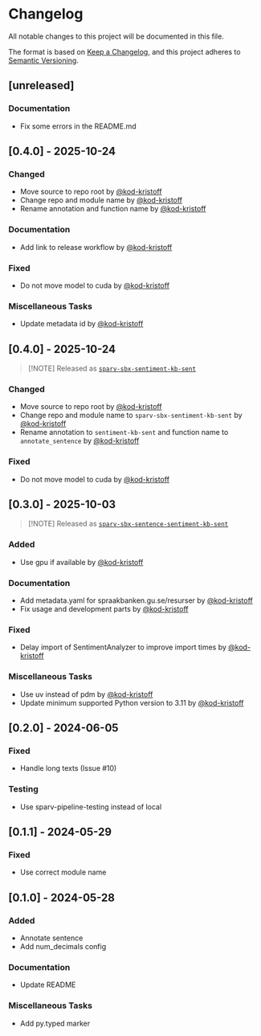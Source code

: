 # Changelog

All notable changes to this project will be documented in this file.

The format is based on [Keep a Changelog](https://keepachangelog.com/en/1.1.0/),
and this project adheres to [Semantic Versioning](https://semver.org/spec/v2.0.0.html).

## [unreleased]

### Documentation

- Fix some errors in the README.md

## [0.4.0] - 2025-10-24

### Changed

- Move source to repo root by [@kod-kristoff](https://github.com/kod-kristoff)
- Change repo and module name by [@kod-kristoff](https://github.com/kod-kristoff)
- Rename annotation and function name by [@kod-kristoff](https://github.com/kod-kristoff)

### Documentation

- Add link to release workflow by [@kod-kristoff](https://github.com/kod-kristoff)

### Fixed

- Do not move model to cuda by [@kod-kristoff](https://github.com/kod-kristoff)

### Miscellaneous Tasks

- Update metadata id by [@kod-kristoff](https://github.com/kod-kristoff)

## [0.4.0] - 2025-10-24

> [!NOTE] Released as [`sparv-sbx-sentiment-kb-sent`](https://pypi.org/project/sparv-sbx-sentiment-kb-sent)

### Changed

- Move source to repo root by [@kod-kristoff](https://github.com/kod-kristoff)
- Change repo and module name to `sparv-sbx-sentiment-kb-sent` by [@kod-kristoff](https://github.com/kod-kristoff)
- Rename annotation to `sentiment-kb-sent` and function name to `annotate_sentence` by [@kod-kristoff](https://github.com/kod-kristoff)

### Fixed

- Do not move model to cuda by [@kod-kristoff](https://github.com/kod-kristoff)

## [0.3.0] - 2025-10-03

> [!NOTE] Released as [`sparv-sbx-sentence-sentiment-kb-sent`](https://pypi.org/project/sparv-sbx-sentence-sentiment-kb-sent)

### Added

- Use gpu if available by [@kod-kristoff](https://github.com/kod-kristoff)

### Documentation

- Add metadata.yaml for spraakbanken.gu.se/resurser by [@kod-kristoff](https://github.com/kod-kristoff)
- Fix usage and development parts by [@kod-kristoff](https://github.com/kod-kristoff)

### Fixed

- Delay import of SentimentAnalyzer to improve import times by [@kod-kristoff](https://github.com/kod-kristoff)

### Miscellaneous Tasks

- Use uv instead of pdm by [@kod-kristoff](https://github.com/kod-kristoff)
- Update minimum supported Python version to 3.11 by [@kod-kristoff](https://github.com/kod-kristoff)

## [0.2.0] - 2024-06-05

### Fixed

- Handle long texts (Issue #10)

### Testing

- Use sparv-pipeline-testing instead of local

## [0.1.1] - 2024-05-29

### Fixed

- Use correct module name

## [0.1.0] - 2024-05-28

### Added

- Annotate sentence
- Add num_decimals config

### Documentation

- Update README

### Miscellaneous Tasks

- Add py.typed marker

<!-- generated by git-cliff -->
